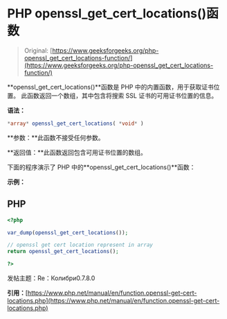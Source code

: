 # PHP openssl_get_cert_locations()函数

> Original: [https://www.geeksforgeeks.org/php-openssl_get_cert_locations-function/](https://www.geeksforgeeks.org/php-openssl_get_cert_locations-function/)

**openssl_get_cert_locations()**函数是 PHP 中的内置函数，用于获取证书位置。 此函数返回一个数组，其中包含将搜索 SSL 证书的可用证书位置的信息。

**语法：**

```php
*array* openssl_get_cert_locations( *void* )
```

**参数：**此函数不接受任何参数。

**返回值：**此函数返回包含可用证书位置的数组。

下面的程序演示了 PHP 中的**openssl_get_cert_locations()**函数：

**示例：**

## PHP

```php
<?php

var_dump(openssl_get_cert_locations());

// openssl get cert location represent in array
return openssl_get_cert_locations();

?>
```

发帖主题：Re：Колибри0.7.8.0

**引用：**[https://www.php.net/manual/en/function.openssl-get-cert-locations.php](https://www.php.net/manual/en/function.openssl-get-cert-locations.php)
